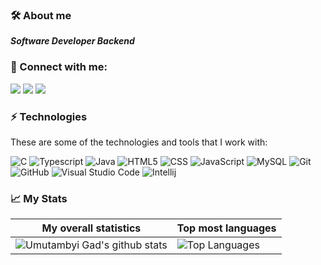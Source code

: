 ### 🛠 About me
<p>
  <em>
   <b>Software Developer Backend</b><br>
   
  </em>  
</p>

### 👥 Connect with me:
<p align="left">
  <a href="https://www.linkedin.com/in/lucas-farias-816090a6/"><img src="https://img.shields.io/badge/-Lucas%20Farias-333333?style=white&logo=linkedin"/></a>
  <a href="https://www.instagram.com/lucasfariascz/"><img src="https://img.shields.io/badge/-lucasfariascz-333333?style=white&logo=instagram"/></a>
  <a href="mailto:lucasfariasdacruz@gmail.com"><img src="https://img.shields.io/badge/-lucasfariasdacruz@gmail.com-333333?style=white&logo=gmail"/></a>
</p>

### ⚡ Technologies

These are some of the technologies and tools that I work with:

  ![C](https://img.shields.io/badge/-C-333333?style=white&logo=c)
  ![Typescript](https://img.shields.io/badge/-Typescript-333333?style=flat&logo=typescript)
  ![Java](https://img.shields.io/badge/-Java-333333?style=flat&logo=Java&logoColor=007396)
  ![HTML5](https://img.shields.io/badge/-HTML5-333333?style=flat&logo=HTML5)
  ![CSS](https://img.shields.io/badge/-CSS-333333?style=flat&logo=CSS3&logoColor=1572B6)
  ![JavaScript](https://img.shields.io/badge/-JavaScript-333333?style=flat&logo=javascript)
  ![MySQL](https://img.shields.io/badge/-MySQL-333333?style=flat&logo=mysql)
  ![Git](https://img.shields.io/badge/-Git-333333?style=flat&logo=git)
  ![GitHub](https://img.shields.io/badge/-GitHub-333333?style=flat&logo=github)
  ![Visual Studio Code](https://img.shields.io/badge/-Visual%20Studio%20Code-333333?style=flat&logo=visual-studio-code&logoColor=007ACC)
  ![Intellij](https://img.shields.io/badge/-Intellij-333333?style=white&logo=intellij-idea)

### 📈 My Stats
|My overall statistics|Top most languages |
|------------------|-------------|
|![Umutambyi Gad's github stats](https://github-readme-stats.vercel.app/api?username=lucasfariascz&show_icons=true&hide_border=true&count_private=true&theme=tokyonight)|![Top Languages](https://github-readme-stats.vercel.app/api/top-langs/?username=lucasfariascz&langs_count=10&count_private=true&hide_border=true&theme=tokyonight&layout=compact)|
